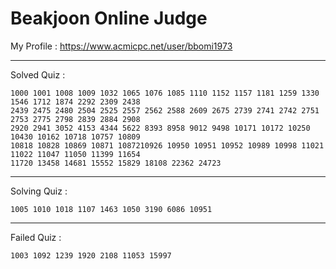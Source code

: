 # Beakjoon Online Judge

My Profile : https://www.acmicpc.net/user/bbomi1973

---

Solved Quiz : 
```
1000 1001 1008 1009 1032 1065 1076 1085 1110 1152 1157 1181 1259 1330 1546 1712 1874 2292 2309 2438 
2439 2475 2480 2504 2525 2557 2562 2588 2609 2675 2739 2741 2742 2751 2753 2775 2798 2839 2884 2908 
2920 2941 3052 4153 4344 5622 8393 8958 9012 9498 10171 10172 10250 10430 10162 10718 10757 10809 
10818 10828 10869 10871 1087210926 10950 10951 10952 10989 10998 11021 11022 11047 11050 11399 11654 
11720 13458 14681 15552 15829 18108 22362 24723
```

---

Solving Quiz :
```
1005 1010 1018 1107 1463 1050 3190 6086 10951
```

---

Failed Quiz :
```
1003 1092 1239 1920 2108 11053 15997
```